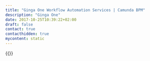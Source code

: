 ```yaml
---
title: "Ginga One Workflow Automation Services | Camunda BPM"
description: "Ginga One"
date: 2017-10-25T10:39:22+02:00
draft: false
contact: true
contacthidden: true
mycontent: static
---
```

{{<partner-single
company="Ginga One"
type="si"
website="http://gingaone.com"
countrycode="BR"
city="Sao Paulo"
description="We have been working with Camunda for over 2 years now and delivered 10+ large scale projects for leading companies in banking, finance, insurance and telecomm industries in Brazil using your platform. "
siregion="na,latam"
level="basic"
logo="//images.ctfassets.net/vpidbgnakfvf/69Mn2E3DQn7t9C21mhr2aH/fefa088e30c539f70707f869a054cafa/ginga_one_logo.png">}}